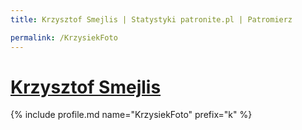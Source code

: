 ```yaml
---
title: Krzysztof Smejlis | Statystyki patronite.pl | Patromierz

permalink: /KrzysiekFoto
---
```


# [Krzysztof Smejlis](https://patronite.pl/KrzysiekFoto)

{% include profile.md name="KrzysiekFoto" prefix="k" %}
